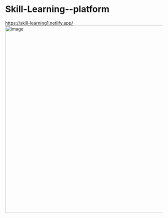 # Skill-Learning--platform
https://skill-learning1.netlify.app/
<img width="1358" height="601" alt="image" src="https://github.com/user-attachments/assets/7e2989a5-cfe5-4916-87c3-6545795b63e3" />
